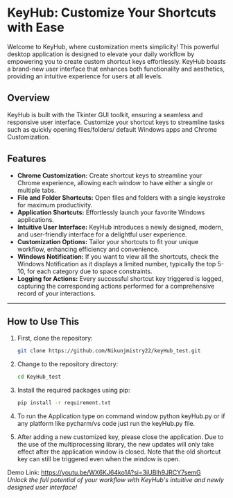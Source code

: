 # KeyHub: Customize Your Shortcuts with Ease

Welcome to KeyHub, where customization meets simplicity! This powerful desktop application is designed to elevate your daily workflow by empowering you to create custom shortcut keys effortlessly. KeyHub boasts a brand-new user interface that enhances both functionality and aesthetics, providing an intuitive experience for users at all levels.

## Overview

KeyHub is built with the Tkinter GUI toolkit, ensuring a seamless and responsive user interface. Customize your shortcut keys to streamline tasks such as  quickly opening files/folders/ default Windows apps and Chrome Customization.

## Features

- **Chrome Customization:** Create shortcut keys to streamline your Chrome experience, allowing each window to have either a single or multiple tabs.
- **File and Folder Shortcuts:** Open files and folders with a single keystroke for maximum productivity.
- **Application Shortcuts:** Effortlessly launch your favorite Windows applications.
- **Intuitive User Interface:** KeyHub introduces a newly designed, modern, and user-friendly interface for a delightful user experience.
- **Customization Options:** Tailor your shortcuts to fit your unique workflow, enhancing efficiency and convenience.
- **Windows Notification:** If you want to view all the shortcuts, check the Windows Notification as it displays a limited number, typically the top 5-10, for each category due to space constraints.
- **Logging for Actions:** Every successful shortcut key triggered is logged, capturing the corresponding actions performed for a comprehensive record of your interactions.
---


## How to Use This

1. First, clone the repository:
    ```bash
    git clone https://github.com/Nikunjmistry22/keyHub_test.git
    ```

2. Change to the repository directory:
    ```bash
    cd KeyHub_test
    ```

3. Install the required packages using pip:
    ```bash
    pip install -r requirement.txt
    ```
    
4. To run the Application type on command window python keyHub.py or if any platform like pycharm/vs code just run the keyHub.py file.

5. After adding a new customized key, please close the application. Due to the use of the multiprocessing library, the new updates will only take effect after the application window is closed. Note that the old shortcut key can still be triggered even when the window is open.

Demo Link: https://youtu.be/WX6KJ64ko1A?si=3iUBlh9JRCY7semG <br>
*Unlock the full potential of your workflow with KeyHub's intuitive and newly designed user interface!*

